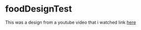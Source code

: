 # foodDesignTest
This was a design from a youtube video that i watched 
link [here](https://youtu.be/QA0XpGhiz5w)